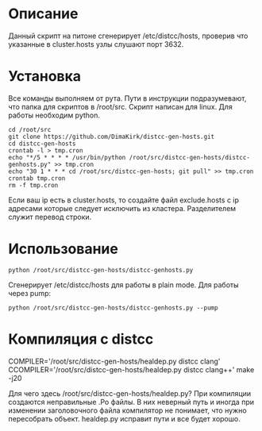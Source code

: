 # Описание
Данный скрипт на питоне сгенерирует /etc/distcc/hosts, проверив что указанные в cluster.hosts узлы слушают порт 3632.
# Установка
Все команды выполняем от рута. Пути в инструкции подразумевают, что папка для скриптов в /root/src. Скрипт написан для linux. Для работы необходим python.
```
cd /root/src
git clone https://github.com/DimaKirk/distcc-gen-hosts.git
cd distcc-gen-hosts
crontab -l > tmp.cron
echo "*/5 * * * * /usr/bin/python /root/src/distcc-gen-hosts/distcc-genhosts.py" >> tmp.cron
echo "30 1 * * * cd /root/src/distcc-gen-hosts; git pull" >> tmp.cron
crontab tmp.cron
rm -f tmp.cron
```

Если ваш ip есть в cluster.hosts, то создайте файл exclude.hosts с ip адресами которые следует исключить из кластера. Разделителем служит перевод строки.

# Использование
```
python /root/src/distcc-gen-hosts/distcc-genhosts.py
```
Сгенерирует /etc/distcc/hosts для работы в plain mode. Для работы через pump:
```
python /root/src/distcc-gen-hosts/distcc-genhosts.py --pump
```
# Компиляция с distcc

COMPILER='/root/src/distcc-gen-hosts/healdep.py distcc clang' CCOMPILER='/root/src/distcc-gen-hosts/healdep.py distcc clang++' make -j20

Для чего здесь /root/src/distcc-gen-hosts/healdep.py? При компиляции создаются неправильные .Po файлы. В них неверный путь и иногда при изменении заголовочного файла компилятор не понимает, что нужно пересобрать объект. healdep.py исправит пути и все будет хорошо.
